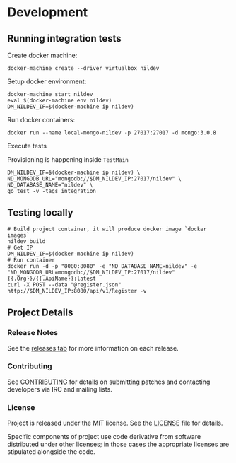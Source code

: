 # Development

## Running integration tests

Create docker machine:
```
docker-machine create --driver virtualbox nildev
```

Setup docker environment:
```
docker-machine start nildev
eval $(docker-machine env nildev)
DM_NILDEV_IP=$(docker-machine ip nildev)
```

Run docker containers:
```
docker run --name local-mongo-nildev -p 27017:27017 -d mongo:3.0.8
```

Execute tests

Provisioning is happening inside `TestMain`
```
DM_NILDEV_IP=$(docker-machine ip nildev) \
ND_MONGODB_URL="mongodb://$DM_NILDEV_IP:27017/nildev" \
ND_DATABASE_NAME="nildev" \
go test -v -tags integration
```

## Testing locally

```
# Build project container, it will produce docker image `docker images`
nildev build
# Get IP 
DM_NILDEV_IP=$(docker-machine ip nildev)
# Run container
docker run -d -p "8080:8080" -e "ND_DATABASE_NAME=nildev" -e "ND_MONGODB_URL=mongodb://$DM_NILDEV_IP:27017/nildev" {{.Org}}/{{.ApiName}}:latest
curl -X POST --data "@register.json" http://$DM_NILDEV_IP:8080/api/v1/Register -v
```

## Project Details

### Release Notes

See the [releases tab](https://github.com/nildev/{{.ApiName}}/releases) for more information on each release.

### Contributing

See [CONTRIBUTING](CONTRIBUTING.md) for details on submitting patches and contacting developers via IRC and mailing lists.

### License

Project is released under the MIT license. See the [LICENSE](LICENSE) file for details.

Specific components of project use code derivative from software distributed under other licenses; in those cases the appropriate licenses are stipulated alongside the code.
